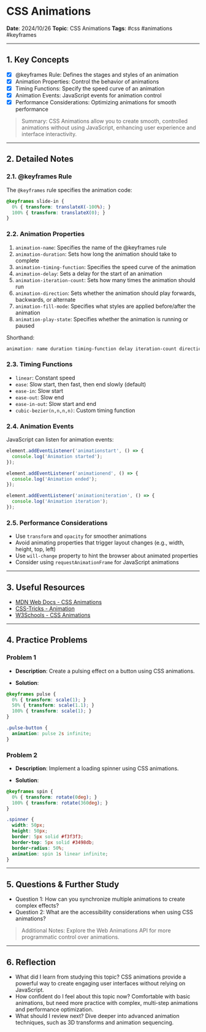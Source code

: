 # CSS Animations

**Date**: 2024/10/26
**Topic**: CSS Animations
**Tags**: #css #animations #keyframes

---

## 1. Key Concepts

- [x] @keyframes Rule: Defines the stages and styles of an animation
- [x] Animation Properties: Control the behavior of animations
- [x] Timing Functions: Specify the speed curve of an animation
- [x] Animation Events: JavaScript events for animation control
- [x] Performance Considerations: Optimizing animations for smooth performance

> Summary: CSS Animations allow you to create smooth, controlled animations without using JavaScript, enhancing user experience and interface interactivity.

---

## 2. Detailed Notes

### 2.1. @keyframes Rule

The `@keyframes` rule specifies the animation code:

```css
@keyframes slide-in {
  0% { transform: translateX(-100%); }
  100% { transform: translateX(0); }
}
```

### 2.2. Animation Properties

1. `animation-name`: Specifies the name of the @keyframes rule
2. `animation-duration`: Sets how long the animation should take to complete
3. `animation-timing-function`: Specifies the speed curve of the animation
4. `animation-delay`: Sets a delay for the start of an animation
5. `animation-iteration-count`: Sets how many times the animation should run
6. `animation-direction`: Sets whether the animation should play forwards, backwards, or alternate
7. `animation-fill-mode`: Specifies what styles are applied before/after the animation
8. `animation-play-state`: Specifies whether the animation is running or paused

Shorthand:
```css
animation: name duration timing-function delay iteration-count direction fill-mode play-state;
```

### 2.3. Timing Functions

- `linear`: Constant speed
- `ease`: Slow start, then fast, then end slowly (default)
- `ease-in`: Slow start
- `ease-out`: Slow end
- `ease-in-out`: Slow start and end
- `cubic-bezier(n,n,n,n)`: Custom timing function

### 2.4. Animation Events

JavaScript can listen for animation events:

```javascript
element.addEventListener('animationstart', () => {
  console.log('Animation started');
});

element.addEventListener('animationend', () => {
  console.log('Animation ended');
});

element.addEventListener('animationiteration', () => {
  console.log('Animation iteration');
});
```

### 2.5. Performance Considerations

- Use `transform` and `opacity` for smoother animations
- Avoid animating properties that trigger layout changes (e.g., width, height, top, left)
- Use `will-change` property to hint the browser about animated properties
- Consider using `requestAnimationFrame` for JavaScript animations

---

## 3. Useful Resources

- [MDN Web Docs - CSS Animations](https://developer.mozilla.org/en-US/docs/Web/CSS/CSS_Animations)
- [CSS-Tricks - Animation](https://css-tricks.com/almanac/properties/a/animation/)
- [W3Schools - CSS Animations](https://www.w3schools.com/css/css3_animations.asp)

---

## 4. Practice Problems

### Problem 1

- **Description**: Create a pulsing effect on a button using CSS animations.

- **Solution**:

```css
@keyframes pulse {
  0% { transform: scale(1); }
  50% { transform: scale(1.1); }
  100% { transform: scale(1); }
}

.pulse-button {
  animation: pulse 2s infinite;
}
```

### Problem 2

- **Description**: Implement a loading spinner using CSS animations.

- **Solution**:

```css
@keyframes spin {
  0% { transform: rotate(0deg); }
  100% { transform: rotate(360deg); }
}

.spinner {
  width: 50px;
  height: 50px;
  border: 5px solid #f3f3f3;
  border-top: 5px solid #3498db;
  border-radius: 50%;
  animation: spin 1s linear infinite;
}
```

---

## 5. Questions & Further Study

- Question 1: How can you synchronize multiple animations to create complex effects?
- Question 2: What are the accessibility considerations when using CSS animations?

> Additional Notes: Explore the Web Animations API for more programmatic control over animations.

---

## 6. Reflection

- What did I learn from studying this topic? CSS animations provide a powerful way to create engaging user interfaces without relying on JavaScript.
- How confident do I feel about this topic now? Comfortable with basic animations, but need more practice with complex, multi-step animations and performance optimization.
- What should I review next? Dive deeper into advanced animation techniques, such as 3D transforms and animation sequencing.

